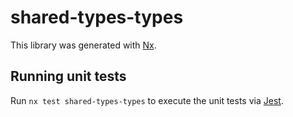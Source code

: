 # shared-types-types

This library was generated with [Nx](https://nx.dev).

## Running unit tests

Run `nx test shared-types-types` to execute the unit tests via [Jest](https://jestjs.io).
